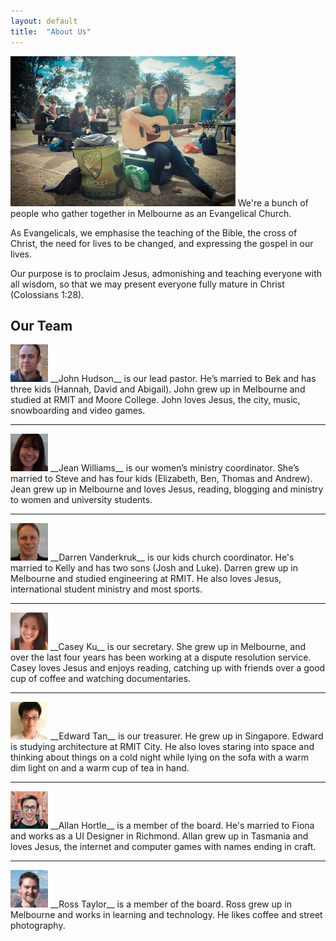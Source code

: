 ```yaml
---
layout: default
title:  "About Us"
---
```


<img class="l-right" src="/res/img/about.jpg" height="240">
We're a bunch of people who gather together in Melbourne as an Evangelical Church.

As Evangelicals, we emphasise the teaching of the Bible, the cross of Christ, the need for lives to be changed, and expressing the gospel in our lives.

Our purpose is to proclaim Jesus, admonishing and teaching everyone with all wisdom, so that we may present everyone fully mature in Christ (Colossians 1:28).

Our Team
--------

<img class="l-left avatar" src="/res/img/people/john.jpg" height="60">
__John Hudson__ is our lead pastor. He’s married to Bek and has three kids (Hannah, David and Abigail). John grew up in Melbourne and studied at RMIT and Moore College. John loves Jesus, the city, music, snowboarding and video games.

---

<img class="l-left avatar" src="/res/img/people/jean.jpg" height="60">
__Jean Williams__ is our women’s ministry coordinator. She’s married to Steve and has four kids (Elizabeth, Ben, Thomas and Andrew). Jean grew up in Melbourne and loves Jesus, reading, blogging and ministry to women and university students.

---

<img class="l-left avatar" src="/res/img/people/darren.jpg" height="60">
__Darren Vanderkruk__ is our kids church coordinator. He's married to Kelly and has two sons (Josh and Luke). Darren grew up in Melbourne and studied engineering at RMIT. He also loves Jesus, international student ministry and most sports.

---

<img class="l-left avatar" src="/res/img/people/casey.jpg" height="60">
__Casey Ku__ is our secretary. She grew up in Melbourne, and over the last four years has been working at a dispute resolution service. Casey loves Jesus and enjoys reading, catching up with friends over a good cup of coffee and watching documentaries.

---

<img class="l-left avatar" src="/res/img/people/edward.jpg" height="60">
__Edward Tan__ is our treasurer. He grew up in Singapore. Edward is studying architecture at RMIT City. He also loves staring into space and thinking about things on a cold night while lying on the sofa with a warm dim light on and a warm cup of tea in hand.

---

<img class="l-left avatar" src="/res/img/people/allan.jpg" height="60">
__Allan Hortle__ is a member of the board. He's married to Fiona and works as a UI Designer in Richmond. Allan grew up in Tasmania and loves Jesus, the internet and computer games with names ending in craft. <br>

---



<img class="l-left avatar" src="/res/img/people/ross.jpg" height="60">
__Ross Taylor__ is a member of the board. Ross grew up in Melbourne and works in learning and technology. He likes coffee and street photography. 